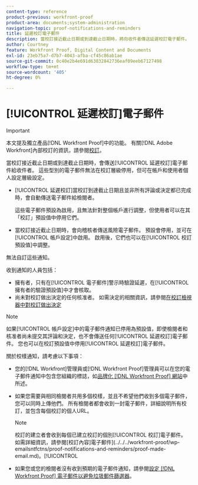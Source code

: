 ```yaml
---
content-type: reference
product-previous: workfront-proof
product-area: documents;system-administration
navigation-topic: proof-notifications-and-reminders
title: 延遲校訂電子郵件
description: 當校訂接近截止日期或到達截止日期時，將向收件者傳送延遲校訂電子郵件。 這些型別的電子郵件無法在校訂層級停用，但可在帳戶和使用者個人設定層級設定。
author: Courtney
feature: Workfront Proof, Digital Content and Documents
exl-id: 23eb75a7-d7b7-4043-afba-cf45c86ab1ae
source-git-commit: 0c40e2b4e691d63832842736eaf09eeb67127498
workflow-type: tm+mt
source-wordcount: '405'
ht-degree: 0%

---
```


# [!UICONTROL 延遲校訂]電子郵件

>[!IMPORTANT]
>
>本文提及獨立產品[!DNL Workfront Proof]中的功能。 有關[!DNL Adobe Workfront]內部校訂的資訊，請參閱[校訂](../../../review-and-approve-work/proofing/proofing.md)。

當校訂接近截止日期或到達截止日期時，會傳送[!UICONTROL 延遲校訂]電子郵件給收件者。 這些型別的電子郵件無法在校訂層級停用，但可在帳戶和使用者個人設定層級設定。

* [!UICONTROL 延遲校訂]當校訂到達截止日期且並非所有評論或決定都已完成時，會自動傳送電子郵件給檢閱者。

  這些電子郵件預設為啟用，且無法針對整個帳戶進行調整，但使用者可以在其「校訂」預設值中停用它們。

* 當校訂接近截止日期時，會向稽核者傳送風險電子郵件。 預設會停用，並可在[!UICONTROL 帳戶設定]中啟用。 啟用後，它們也可以在[!UICONTROL 校訂預設值]中調整。

無法自訂這些通知。

收到通知的人員包括：

* 擁有者，只有在[!UICONTROL 電子郵件]警示時驗證延遲，在[!UICONTROL 擁有者的驗證預設值]中才會核取。
* 尚未對校訂做出決定的任何核准者。 如需決定的相關資訊，請參閱[在校訂檢視器中對校訂做出決定](../../../review-and-approve-work/proofing/reviewing-proofs-within-workfront/make-a-decision-on-a-proof/make-decisions-on-proof.md)

>[!NOTE]
>
>如果[!UICONTROL 帳戶設定]中的電子郵件通知已停用為預設值，即使檢閱者和核准者尚未提交其評論和決定，也不會傳送任何[!UICONTROL 延遲校訂]電子郵件。 您也可以在校訂預設值中停用[!UICONTROL 延遲校訂]電子郵件。

關於校樣通知，請考慮以下事項：

* 您的[!DNL Workfront]管理員或[!DNL Workfront Proof]管理員可以在您的電子郵件通知中包含您組織的標誌，如[品牌化 [!DNL Workfront Proof] 網站](../../../workfront-proof/wp-acct-admin/branding/brand-wp-site.md)中所述。
* 如果您需要與相同檢閱者共用多個校樣，並且不希望他們收到多個電子郵件，您可以同時上傳他們。 所有檢閱者都會收到一封電子郵件，詳細說明所有校訂，並包含每個校訂的個人URL。

  >[!NOTE]
  >
  >校訂的建立者會收到每個已建立校訂的個別[!UICONTROL 校訂]電子郵件。 如需詳細資訊，請參閱[校訂內容]電子郵件](../../../workfront-proof/wp-emailsntfctns/proof-notifications-and-reminders/proof-made-email.md)。[!UICONTROL 

* 如果您或您的檢閱者沒有收到預期的電子郵件通知，請參閱[設定 [!DNL Workfront Proof] 電子郵件以避免垃圾郵件篩選器](../../../workfront-proof/wp-emailsntfctns/avoiding-spam-filters/configure-wp-emails-avoid-spam-filters.md)。
